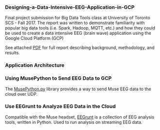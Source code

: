 ### Designing-a-Data-Intensive-EEG-Application-in-GCP

Final project submission for Big Data Tools class at University of Toronto SCS - Fall 2017. The report was written to demonstrate familiarity with popular big data tools (i.e. Spark, Hadoop, MQTT, etc.) and how they could be used to create a data intensive EEG (brain wave) application using the Google Cloud Platform (GCP)

See attached [PDF](https://github.com/mgd1984/Designing-a-Data-Intensive-EEG-Application-in-GCP/blob/master/3252%20Final%20Project%20Report%20%E2%80%93%20Designing%20a%20Data%20Intensive%20EEG%20Application.pdf) for full report describing background, methodology, and results. 

### Application Architecture 

### Using MusePython to Send EEG Data to GCP  
The [MusePython.py](https://github.com/mgd1984/Designing-a-Data-Intensive-EEG-Application-in-GCP/blob/master/MusePython.py) library provides a way to send Muse EEG data to the cloud over UDP.

### Use EEGrunt to Analyze EEG Data in the Cloud  

Compatible with the Muse headset, [EEGrunt](https://github.com/curiositry/EEGrunt) is a collection of EEG analysis tools, written in Python. Used to run analysis on streaming EEG data. 

###



